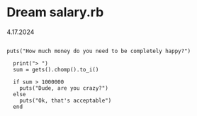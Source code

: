 # Dream salary.rb

4.17.2024

```

puts("How much money do you need to be completely happy?")

  print("> ")
  sum = gets().chomp().to_i()

  if sum > 1000000
    puts("Dude, are you crazy?")
  else
    puts("Ok, that's acceptable")
  end

```
